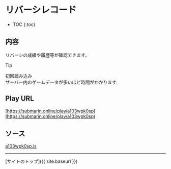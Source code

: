 # リバーシレコード

* TOC
{:toc}

## 内容
リバーシの成績や履歴等が確認できます。

> [!TIP]
> 初回読み込み    
> サーバー内のゲームデータが多いほど時間がかかります

## Play URL

[https://submarin.online/play/a103wpk0sp](https://submarin.online/play/a103wpk0sp)

## ソース

[a103wpk0sp.is](https://github.com/elysion-pre/MisskeyPlay/blob/main/src/submarin/a103wpk0sp.is)

----

[サイトのトップ]({{ site.baseurl }})
